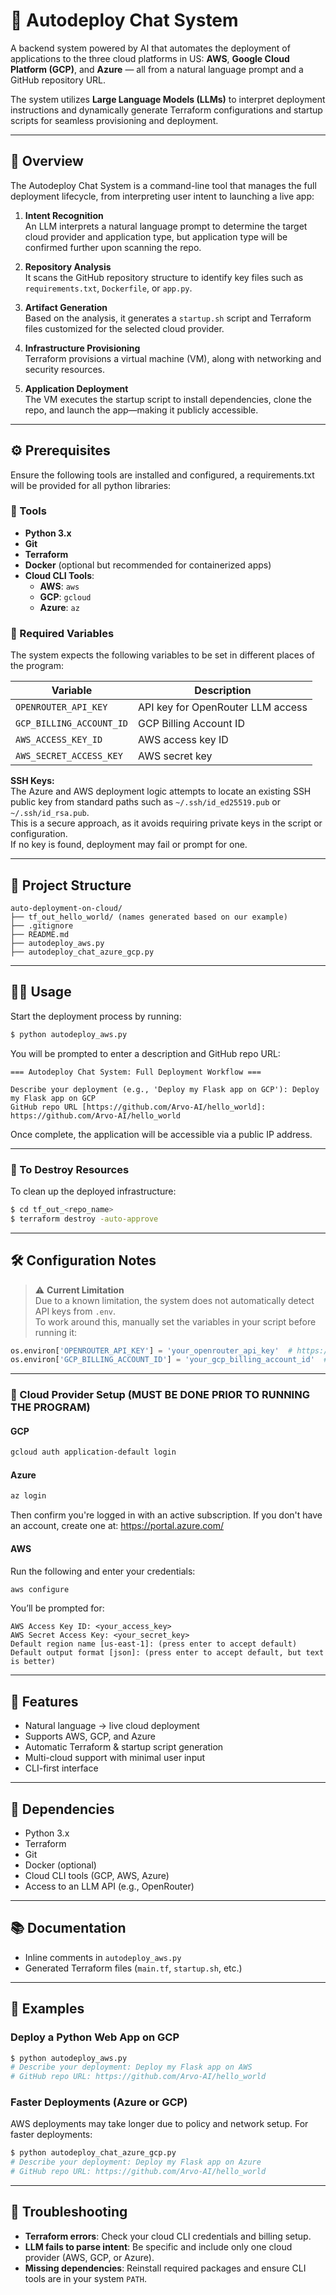 # 🤖 Autodeploy Chat System

A backend system powered by AI that automates the deployment of applications to the three cloud platforms in US: **AWS**, **Google Cloud Platform (GCP)**, and **Azure** — all from a natural language prompt and a GitHub repository URL.

The system utilizes **Large Language Models (LLMs)** to interpret deployment instructions and dynamically generate Terraform configurations and startup scripts for seamless provisioning and deployment.

---

## 🚀 Overview

The Autodeploy Chat System is a command-line tool that manages the full deployment lifecycle, from interpreting user intent to launching a live app:

1. **Intent Recognition**  
   An LLM interprets a natural language prompt to determine the target cloud provider and application type, but application type will be confirmed further upon scanning the repo. 

2. **Repository Analysis**  
   It scans the GitHub repository structure to identify key files such as `requirements.txt`, `Dockerfile`, or `app.py`.

3. **Artifact Generation**  
   Based on the analysis, it generates a `startup.sh` script and Terraform files customized for the selected cloud provider.

4. **Infrastructure Provisioning**  
   Terraform provisions a virtual machine (VM), along with networking and security resources.

5. **Application Deployment**  
   The VM executes the startup script to install dependencies, clone the repo, and launch the app—making it publicly accessible.

---

## ⚙️ Prerequisites

Ensure the following tools are installed and configured, a requirements.txt will be provided for all python libraries:

### 🔧 Tools

- **Python 3.x**
- **Git**
- **Terraform**
- **Docker** (optional but recommended for containerized apps)
- **Cloud CLI Tools**:
  - **AWS**: `aws`
  - **GCP**: `gcloud`
  - **Azure**: `az`

### 🔐 Required Variables

The system expects the following variables to be set in different places of the program:

| Variable                     | Description                                           |
|-----------------------------|-------------------------------------------------------|
| `OPENROUTER_API_KEY`        | API key for OpenRouter LLM access                     |
| `GCP_BILLING_ACCOUNT_ID`    | GCP Billing Account ID                                |
| `AWS_ACCESS_KEY_ID`         | AWS access key ID                                     |
| `AWS_SECRET_ACCESS_KEY`     | AWS secret key                                        |

**SSH Keys:**  
The Azure and AWS deployment logic attempts to locate an existing SSH public key from standard paths such as `~/.ssh/id_ed25519.pub` or `~/.ssh/id_rsa.pub`.  
This is a secure approach, as it avoids requiring private keys in the script or configuration.  
If no key is found, deployment may fail or prompt for one.

---

## 📁 Project Structure

```plaintext
auto-deployment-on-cloud/
├── tf_out_hello_world/ (names generated based on our example)
├── .gitignore
├── README.md
├── autodeploy_aws.py
├── autodeploy_chat_azure_gcp.py
```

---

## 🧑‍💻 Usage

Start the deployment process by running:

```bash
$ python autodeploy_aws.py
```

You will be prompted to enter a description and GitHub repo URL:

```
=== Autodeploy Chat System: Full Deployment Workflow ===

Describe your deployment (e.g., 'Deploy my Flask app on GCP'): Deploy my Flask app on GCP
GitHub repo URL [https://github.com/Arvo-AI/hello_world]: https://github.com/Arvo-AI/hello_world
```

Once complete, the application will be accessible via a public IP address.

---

### 🧹 To Destroy Resources

To clean up the deployed infrastructure:

```bash
$ cd tf_out_<repo_name>
$ terraform destroy -auto-approve
```

---

## 🛠️ Configuration Notes

> ⚠️ **Current Limitation**  
> Due to a known limitation, the system does not automatically detect API keys from `.env`.  
> To work around this, manually set the variables in your script before running it:

```python
os.environ['OPENROUTER_API_KEY'] = 'your_openrouter_api_key'  # https://openrouter.ai
os.environ['GCP_BILLING_ACCOUNT_ID'] = 'your_gcp_billing_account_id'  # Found in GCP Billing Dashboard, for creating new project if quota limit not reached
```


---

### 🔐 Cloud Provider Setup (MUST BE DONE PRIOR TO RUNNING THE PROGRAM)

#### GCP

```bash
gcloud auth application-default login
```

#### Azure

```bash
az login
```

Then confirm you're logged in with an active subscription. If you don't have an account, create one at: https://portal.azure.com/

#### AWS

Run the following and enter your credentials:

```bash
aws configure
```

You’ll be prompted for:

```
AWS Access Key ID: <your_access_key>
AWS Secret Access Key: <your_secret_key>
Default region name [us-east-1]: (press enter to accept default)
Default output format [json]: (press enter to accept default, but text is better)
```

---

## 🌟 Features

- Natural language → live cloud deployment
- Supports AWS, GCP, and Azure
- Automatic Terraform & startup script generation
- Multi-cloud support with minimal user input
- CLI-first interface

---

## 🧩 Dependencies

- Python 3.x
- Terraform
- Git
- Docker (optional)
- Cloud CLI tools (GCP, AWS, Azure)
- Access to an LLM API (e.g., OpenRouter)

---

## 📚 Documentation
- Inline comments in `autodeploy_aws.py`
- Generated Terraform files (`main.tf`, `startup.sh`, etc.)
---

## 🧪 Examples

### Deploy a Python Web App on GCP

```bash
$ python autodeploy_aws.py
# Describe your deployment: Deploy my Flask app on AWS
# GitHub repo URL: https://github.com/Arvo-AI/hello_world
```

### Faster Deployments (Azure or GCP)

AWS deployments may take longer due to policy and network setup. For faster deployments:

```bash
$ python autodeploy_chat_azure_gcp.py
# Describe your deployment: Deploy my Flask app on Azure
# GitHub repo URL: https://github.com/Arvo-AI/hello_world
```

---

## 🐛 Troubleshooting

- **Terraform errors**: Check your cloud CLI credentials and billing setup.
- **LLM fails to parse intent**: Be specific and include only one cloud provider (AWS, GCP, or Azure).
- **Missing dependencies**: Reinstall required packages and ensure CLI tools are in your system `PATH`.


